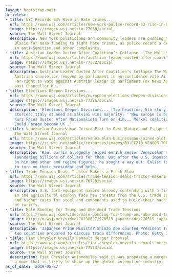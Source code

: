 ```yaml
---
layout: bootstrap-post
articles:
- title: NYC Records 83% Rise in Hate Crimes...
  url: https://www.wsj.com/articles/new-york-police-record-83-rise-in-hate-crimes-11558958400
  image: https://images.wsj.net/im-77038/social
  source: The Wall Street Journal
  description: New York politicians and community leaders are pushing Mayor Bill de
    Blasio for more funding to fight hate crimes, as police record a dramatic rise
    in anti-Semitism and other complaints.
- title: Austrian Leader Ousted After Coalition’s Collapse - The Wall Street Journal
  url: https://www.wsj.com/articles/austrian-leader-ousted-after-coalitions-collapse-11558972689
  image: https://images.wsj.net/im-77332/social
  source: The Wall Street Journal
  description: Austrian Leader Ousted After Coalition’s Collapse The Wall Street Journal
    Austrian chancellor removed by parliament in no-confidence vote Al Jazeera English
    Far-right to vote against Austrian leader in parliament Fox News Austrian lawmakers
    oust Chancellor Ku…
- title: Elections Deepen Divisions...
  url: https://www.wsj.com/articles/european-elections-deepen-divisions-in-national-capitals-11558960543
  image: https://images.wsj.net/im-77326/social
  source: The Wall Street Journal
  description: 'Elections Deepen Divisions... (Top headline, 5th story, link ) Related
    stories: Italy stunned as Salvini wins majority; ''New Europe is born''... Austria''s
    Kurz Faces Ouster After Nationalists Turn on Him... Merkel coalition in crisis...
    Could Farage become UK …'
- title: Venezuelan Businessman Joined Plot to Oust Maduro—and Escape Sanctions -
    The Wall Street Journal
  url: https://www.wsj.com/articles/venezuelan-businessman-joined-plot-to-oust-maduroand-escape-sanctions-11558958520
  image: https://si.wsj.net/public/resources/images/B3-EC210_VENGOR_TOP_20190524182329.jpg
  source: The Wall Street Journal
  description: 'Raul Gorrín allegedly helped enrich senior Venezuelan officials by
    laundering billions of dollars for them. But after the U.S. imposed sanctions
    on him and other and regime figures, he sought a way out: Enlist top officials
    to turn on their president and help…'
- title: Trade Tension Deals Tractor Makers a Fresh Blow
  url: https://www.wsj.com/articles/trade-tension-deals-tractor-makers-a-fresh-blow-11558949436
  image: https://images.wsj.net/im-76728/social
  source: The Wall Street Journal
  description: U.S. farm-equipment makers already contending with a five-year downturn
    in the agricultural economy face new threats from the U.S. trade spat with China
    and higher costs for steel and components used to build their machines because
    of tariffs.
- title: Male Bonding for Trump and Abe Amid Trade Tensions
  url: https://www.wsj.com/video/male-bonding-for-trump-and-abe-amid-trade-tensions/0C2A2AA9-D304-48CF-981D-C9E609194773.html
  image: http://m.wsj.net/video/20190527/270519_japantrade/270519_japantrade_1280x720.jpg
  source: The Wall Street Journal
  description: 'Japanese Prime Minister Shinzo Abe courted President Trump as the
    two countries prepared to discuss trade differences. Photo: Getty Images'
- title: Fiat Chrysler Unveils Renault Merger Proposal
  url: https://www.wsj.com/articles/fiat-chrysler-unveils-renault-merger-proposal-11558935759
  image: https://images.wsj.net/im-77314/social
  source: The Wall Street Journal
  description: Fiat Chrysler Automobiles said it was proposing a merger with Renault,
    a move that is likely to shake up the global automotive industry.
as_of_date: '2019-05-27'
---
```


